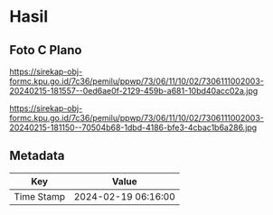 # Hasil

## Foto C Plano

https://sirekap-obj-formc.kpu.go.id/7c36/pemilu/ppwp/73/06/11/10/02/7306111002003-20240215-181557--0ed6ae0f-2129-459b-a681-10bd40acc02a.jpg

https://sirekap-obj-formc.kpu.go.id/7c36/pemilu/ppwp/73/06/11/10/02/7306111002003-20240215-181150--70504b68-1dbd-4186-bfe3-4cbac1b6a286.jpg


## Metadata

| Key        | Value               |
| ---------- | ------------------- |
| Time Stamp | 2024-02-19 06:16:00 |



